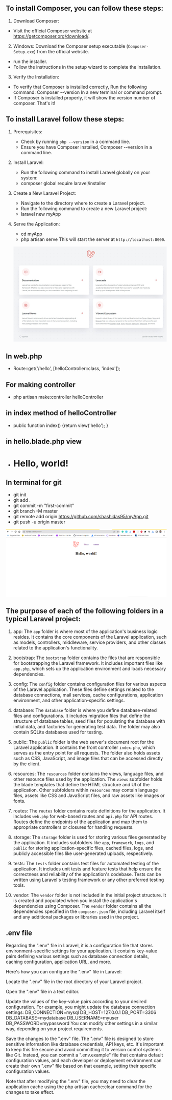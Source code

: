
## To install Composer, you can follow these steps:

1. Download Composer:

-   Visit the official Composer website at https://getcomposer.org/download/.

2. Windows:
   Download the Composer setup executable (`Composer-Setup.exe`) from the official website.

-   run the installer.
-   Follow the instructions in the setup wizard to complete the installation.

3. Verify the Installation:

-   To verify that Composer is installed correctly, Run the following command:
    Composer --version
    In a new terminal or command prompt.
-   If Composer is installed properly, it will show the version number of composer.
    That's it!

## To install Laravel follow these steps:

1. Prerequisites:
   - Check by running `php --version` in a command line.
   - Ensure you have Composer installed, Composer --version in a command line.
2. Install Laravel:
   - Run the following command to install Laravel globally on your system:
   - composer global require laravel/installer
3. Create a New Laravel Project:
   - Navigate to the directory where to create a Laravel project.
   - Run the following command to create a new Laravel project:
   - laravel new myApp
4. Serve the Application:
   - cd myApp
   - php artisan serve
   This will start the server at `http://localhost:8000`.
   
   ![start  server image](resources/images/serve.jpeg)
   
## In web.php
- Route::get('/hello', [helloController::class, 'index']);
## For making controller
- php artisan make:controller helloController
## in index method of helloController
- public function index() {return view('hello'); }
## in hello.blade.php  view
-   <h1>Hello, world!</h1>
## In terminal for git

- git init
- git add .
- git commit -m "first-commit"
- git branch -M master
- git remote add origin https://github.com/shashidas95/myApp.git
- git push -u origin master

![Hello world](resources/images/hello.png)



## The purpose of each of the following folders in a typical Laravel project:

1. app: The `app` folder is where most of the application's business logic resides. It contains the core components of the Laravel application, such as models, controllers, middleware, service providers, and other classes related to the application's functionality.

2. bootstrap: The `bootstrap` folder contains the files that are responsible for bootstrapping the Laravel framework. It includes important files like `app.php`, which sets up the application environment and loads necessary dependencies.

3. config: The `config` folder contains configuration files for various aspects of the Laravel application. These files define settings related to the database connections, mail services, cache configurations, application environment, and other application-specific settings.

4. database: The `database` folder is where you define database-related files and configurations. It includes migration files that define the structure of database tables, seed files for populating the database with initial data, and factories for generating test data. The folder may also contain SQLite databases used for testing.

5. public: The `public` folder is the web server's document root for the Laravel application. It contains the front controller `index.php`, which serves as the entry point for all requests. The folder also holds assets such as CSS, JavaScript, and image files that can be accessed directly by the client.

6. resources: The `resources` folder contains the views, language files, and other resource files used by the application. The `views` subfolder holds the blade templates that define the HTML structure and UI of the application. Other subfolders within `resources` may contain language files, assets like CSS and JavaScript files, and raw assets like images or fonts.

7. routes: The `routes` folder contains route definitions for the application. It includes `web.php` for web-based routes and `api.php` for API routes. Routes define the endpoints of the application and map them to appropriate controllers or closures for handling requests.

8. storage: The `storage` folder is used for storing various files generated by the application. It includes subfolders like `app`, `framework`, `logs`, and `public` for storing application-specific files, cached files, logs, and publicly accessible files like user-generated uploads, respectively.

9. tests: The `tests` folder contains test files for automated testing of the application. It includes unit tests and feature tests that help ensure the correctness and reliability of the application's codebase. Tests can be written using Laravel's testing framework or any other preferred testing tools.

10. vendor: The `vendor` folder is not included in the initial project structure. It is created and populated when you install the application's dependencies using Composer. The `vendor` folder contains all the dependencies specified in the `composer.json` file, including Laravel itself and any additional packages or libraries used in the project.

## .env file 


Regarding the ".env" file in Laravel, it is a configuration file that stores environment-specific settings for your application. It contains key-value pairs defining various settings such as database connection details, caching configuration, application URL, and more.

Here's how you can configure the ".env" file in Laravel:

Locate the ".env" file in the root directory of your Laravel project.

Open the ".env" file in a text editor.

Update the values of the key-value pairs according to your desired configuration. For example, you might update the database connection settings:
DB_CONNECTION=mysql
DB_HOST=127.0.0.1
DB_PORT=3306
DB_DATABASE=mydatabase
DB_USERNAME=myuser
DB_PASSWORD=mypassword
You can modify other settings in a similar way, depending on your project requirements.

Save the changes to the ".env" file.
The ".env" file is designed to store sensitive information like database credentials, API keys, etc. It's important to keep this file secure and avoid committing it to version control systems like Git. Instead, you can commit a ".env.example" file that contains default configuration values, and each developer or deployment environment can create their own ".env" file based on that example, setting their specific configuration values.

Note that after modifying the ".env" file, you may need to clear the application cache using the php artisan cache:clear command for the changes to take effect.



